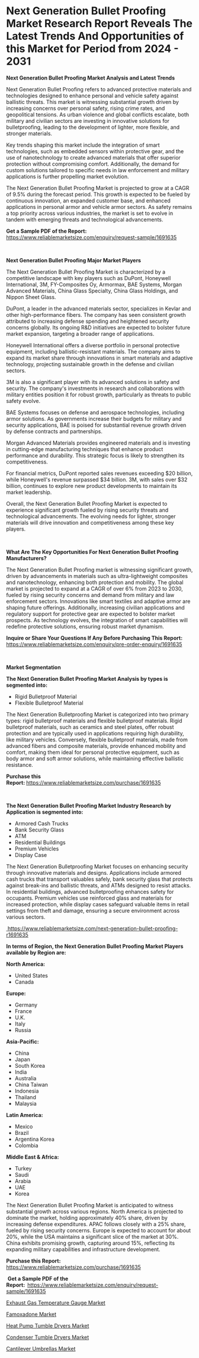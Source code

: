<p><h1>Next Generation Bullet Proofing Market Research Report Reveals The Latest Trends And Opportunities of this Market for Period from 2024 - 2031</h1></p><p><strong>Next Generation Bullet Proofing Market Analysis and Latest Trends</strong></p>
<p><p>Next Generation Bullet Proofing refers to advanced protective materials and technologies designed to enhance personal and vehicle safety against ballistic threats. This market is witnessing substantial growth driven by increasing concerns over personal safety, rising crime rates, and geopolitical tensions. As urban violence and global conflicts escalate, both military and civilian sectors are investing in innovative solutions for bulletproofing, leading to the development of lighter, more flexible, and stronger materials. </p><p>Key trends shaping this market include the integration of smart technologies, such as embedded sensors within protective gear, and the use of nanotechnology to create advanced materials that offer superior protection without compromising comfort. Additionally, the demand for custom solutions tailored to specific needs in law enforcement and military applications is further propelling market evolution.</p><p>The Next Generation Bullet Proofing Market is projected to grow at a CAGR of 9.5% during the forecast period. This growth is expected to be fueled by continuous innovation, an expanded customer base, and enhanced applications in personal armor and vehicle armor sectors. As safety remains a top priority across various industries, the market is set to evolve in tandem with emerging threats and technological advancements.</p></p>
<p><strong>Get a Sample PDF of the Report:&nbsp;</strong> <a href="https://www.reliablemarketsize.com/enquiry/request-sample/1691635?utm_campaign=1568&utm_medium=2&utm_source=Github&utm_content=ia&utm_term=18102024&utm_id=next-generation-bullet-proofing">https://www.reliablemarketsize.com/enquiry/request-sample/1691635</a></p>
<p>&nbsp;</p>
<p><strong>Next Generation Bullet Proofing Major Market Players</strong></p>
<p><p>The Next Generation Bullet Proofing Market is characterized by a competitive landscape with key players such as DuPont, Honeywell International, 3M, FY-Composites Oy, Armormax, BAE Systems, Morgan Advanced Materials, China Glass Specialty, China Glass Holdings, and Nippon Sheet Glass. </p><p>DuPont, a leader in the advanced materials sector, specializes in Kevlar and other high-performance fibers. The company has seen consistent growth attributed to increasing defense spending and heightened security concerns globally. Its ongoing R&D initiatives are expected to bolster future market expansion, targeting a broader range of applications.</p><p>Honeywell International offers a diverse portfolio in personal protective equipment, including ballistic-resistant materials. The company aims to expand its market share through innovations in smart materials and adaptive technology, projecting sustainable growth in the defense and civilian sectors.</p><p>3M is also a significant player with its advanced solutions in safety and security. The company's investments in research and collaborations with military entities position it for robust growth, particularly as threats to public safety evolve.</p><p>BAE Systems focuses on defense and aerospace technologies, including armor solutions. As governments increase their budgets for military and security applications, BAE is poised for substantial revenue growth driven by defense contracts and partnerships.</p><p>Morgan Advanced Materials provides engineered materials and is investing in cutting-edge manufacturing techniques that enhance product performance and durability. This strategic focus is likely to strengthen its competitiveness.</p><p>For financial metrics, DuPont reported sales revenues exceeding $20 billion, while Honeywell's revenue surpassed $34 billion. 3M, with sales over $32 billion, continues to explore new product developments to maintain its market leadership.</p><p>Overall, the Next Generation Bullet Proofing Market is expected to experience significant growth fueled by rising security threats and technological advancements. The evolving needs for lighter, stronger materials will drive innovation and competitiveness among these key players.</p></p>
<p>&nbsp;</p>
<p><strong>What Are The Key Opportunities For Next Generation Bullet Proofing Manufacturers?</strong></p>
<p><p>The Next Generation Bullet Proofing market is witnessing significant growth, driven by advancements in materials such as ultra-lightweight composites and nanotechnology, enhancing both protection and mobility. The global market is projected to expand at a CAGR of over 6% from 2023 to 2030, fueled by rising security concerns and demand from military and law enforcement sectors. Innovations like smart textiles and adaptive armor are shaping future offerings. Additionally, increasing civilian applications and regulatory support for protective gear are expected to bolster market prospects. As technology evolves, the integration of smart capabilities will redefine protective solutions, ensuring robust market dynamism.</p></p>
<p><strong>Inquire or Share Your Questions If Any Before Purchasing This Report:</strong> <a href="https://www.reliablemarketsize.com/enquiry/pre-order-enquiry/1691635?utm_campaign=1568&utm_medium=2&utm_source=Github&utm_content=ia&utm_term=18102024&utm_id=next-generation-bullet-proofing">https://www.reliablemarketsize.com/enquiry/pre-order-enquiry/1691635</a></p>
<p>&nbsp;</p>
<p><strong>Market Segmentation</strong></p>
<p><strong>The Next Generation Bullet Proofing Market Analysis by types is segmented into:</strong></p>
<p><ul><li>Rigid Bulletproof Material</li><li>Flexible Bulletproof Material</li></ul></p>
<p><p>The Next Generation Bulletproofing Market is categorized into two primary types: rigid bulletproof materials and flexible bulletproof materials. Rigid bulletproof materials, such as ceramics and steel plates, offer robust protection and are typically used in applications requiring high durability, like military vehicles. Conversely, flexible bulletproof materials, made from advanced fibers and composite materials, provide enhanced mobility and comfort, making them ideal for personal protective equipment, such as body armor and soft armor solutions, while maintaining effective ballistic resistance.</p></p>
<p><strong>Purchase this Report:&nbsp;</strong><a href="https://www.reliablemarketsize.com/purchase/1691635?utm_campaign=1568&utm_medium=2&utm_source=Github&utm_content=ia&utm_term=18102024&utm_id=next-generation-bullet-proofing">https://www.reliablemarketsize.com/purchase/1691635</a></p>
<p>&nbsp;</p>
<p><strong>The Next Generation Bullet Proofing Market Industry Research by Application is segmented into:</strong></p>
<p><ul><li>Armored Cash Trucks</li><li>Bank Security Glass</li><li>ATM</li><li>Residential Buildings</li><li>Premium Vehicles</li><li>Display Case</li></ul></p>
<p><p>The Next Generation Bulletproofing Market focuses on enhancing security through innovative materials and designs. Applications include armored cash trucks that transport valuables safely, bank security glass that protects against break-ins and ballistic threats, and ATMs designed to resist attacks. In residential buildings, advanced bulletproofing enhances safety for occupants. Premium vehicles use reinforced glass and materials for increased protection, while display cases safeguard valuable items in retail settings from theft and damage, ensuring a secure environment across various sectors.</p></p>
<p><a href="https://www.reliablemarketsize.com/next-generation-bullet-proofing-r1691635?utm_campaign=1568&utm_medium=2&utm_source=Github&utm_content=ia&utm_term=18102024&utm_id=next-generation-bullet-proofing">&nbsp;https://www.reliablemarketsize.com/next-generation-bullet-proofing-r1691635</a></p>
<p><strong>In terms of Region, the Next Generation Bullet Proofing Market Players available by Region are:</strong></p>
<p>
    <p> <strong> North America: </strong>
        <ul>
            <li>United States</li>
            <li>Canada</li>
        </ul>
        </p> 
    <p> <strong> Europe: </strong>
        <ul>
            <li>Germany</li>
            <li>France</li>
            <li>U.K.</li>
            <li>Italy</li>
            <li>Russia</li>
        </ul>
        </p> 
    <p> <strong> Asia-Pacific: </strong>
        <ul>
            <li>China</li>
            <li>Japan</li>
            <li>South Korea</li>
            <li>India</li>
            <li>Australia</li>
            <li>China Taiwan</li>
            <li>Indonesia</li>
            <li>Thailand</li>
            <li>Malaysia</li>
        </ul>
        </p> 
    <p> <strong> Latin America: </strong>
        <ul>
            <li>Mexico</li>
            <li>Brazil</li>
            <li>Argentina Korea</li>
            <li>Colombia</li>
        </ul>
        </p> 
    <p> <strong> Middle East & Africa: </strong>
        <ul>
            <li>Turkey</li>
            <li>Saudi</li>
            <li>Arabia</li>
            <li>UAE</li>
            <li>Korea</li>
        </ul>
    </p>
    </p>
<p><p>The Next Generation Bullet Proofing Market is anticipated to witness substantial growth across various regions. North America is projected to dominate the market, holding approximately 40% share, driven by increasing defense expenditures. APAC follows closely with a 25% share, fueled by rising security concerns. Europe is expected to account for about 20%, while the USA maintains a significant slice of the market at 30%. China exhibits promising growth, capturing around 15%, reflecting its expanding military capabilities and infrastructure development.</p></p>
<p><strong>Purchase this Report: </strong><a href="https://www.reliablemarketsize.com/purchase/1691635?utm_campaign=1568&utm_medium=2&utm_source=Github&utm_content=ia&utm_term=18102024&utm_id=next-generation-bullet-proofing">https://www.reliablemarketsize.com/purchase/1691635</a></p>
<p>&nbsp;<strong>Get a Sample PDF of the Report:&nbsp;&nbsp;</strong><a href="https://www.reliablemarketsize.com/enquiry/request-sample/1691635?utm_campaign=1568&utm_medium=2&utm_source=Github&utm_content=ia&utm_term=18102024&utm_id=next-generation-bullet-proofing">https://www.reliablemarketsize.com/enquiry/request-sample/1691635</a></p>
<p><strong></strong></p>
<p><p><a href="https://issuu.com/reportprime-2/docs/exhaust-gas-temperature-gauge-marke_c9af4494bc1ce4?utm_campaign=1568&utm_medium=2&utm_source=Github&utm_content=ia&utm_term=18102024&utm_id=next-generation-bullet-proofing">Exhaust Gas Temperature Gauge Market</a></p><p><a href="https://github.com/AshrafKhan865/Market-Research-Report-List-1/blob/main/famoxadone-market.md?utm_campaign=1568&utm_medium=2&utm_source=Github&utm_content=ia&utm_term=18102024&utm_id=next-generation-bullet-proofing">Famoxadone Market</a></p><p><a href="https://www.linkedin.com/pulse/emerging-heat-pump-tumble-dryers-market-opportunities-analysis-ekfge?utm_campaign=1568&utm_medium=2&utm_source=Github&utm_content=ia&utm_term=18102024&utm_id=next-generation-bullet-proofing">Heat Pump Tumble Dryers Market</a></p><p><a href="https://www.linkedin.com/pulse/market-insights-global-condenser-tumble-dryers-forecast-innovation-6ecme?utm_campaign=1568&utm_medium=2&utm_source=Github&utm_content=ia&utm_term=18102024&utm_id=next-generation-bullet-proofing">Condenser Tumble Dryers Market</a></p><p><a href="https://www.linkedin.com/pulse/cantilever-umbrellas-market-report-product-type-end-use-application-uwqee?utm_campaign=1568&utm_medium=2&utm_source=Github&utm_content=ia&utm_term=18102024&utm_id=next-generation-bullet-proofing">Cantilever Umbrellas Market</a></p></p>